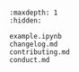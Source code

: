 ```{include} ../README.md
```

```{toctree}
:maxdepth: 1
:hidden:

example.ipynb
changelog.md
contributing.md
conduct.md

```